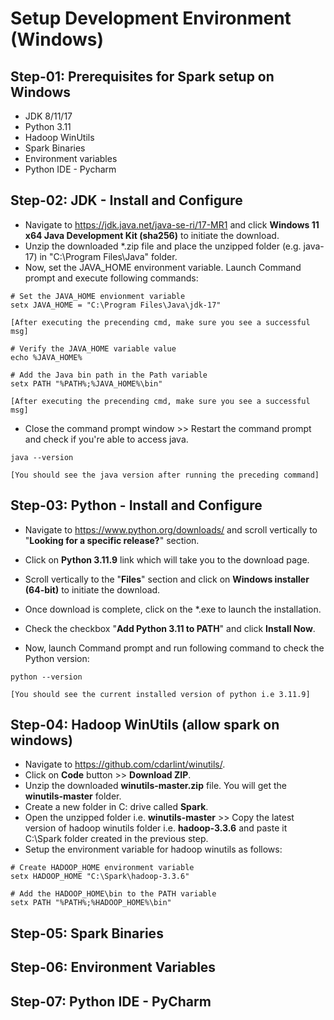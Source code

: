 # Setup Development Environment (Windows)

## Step-01: Prerequisites for Spark setup on Windows

- JDK 8/11/17
- Python 3.11
- Hadoop WinUtils
- Spark Binaries
- Environment variables
- Python IDE - Pycharm

## Step-02: JDK - Install and Configure

- Navigate to https://jdk.java.net/java-se-ri/17-MR1 and click **Windows 11 x64 Java Development Kit (sha256)** to initiate the download.
- Unzip the downloaded *.zip file and place the unzipped folder (e.g. java-17) in "C:\Program Files\Java" folder.
- Now, set the JAVA_HOME environment variable. Launch Command prompt and execute following commands:
  
```
# Set the JAVA_HOME envionment variable
setx JAVA_HOME = "C:\Program Files\Java\jdk-17"

[After executing the precending cmd, make sure you see a successful msg]

# Verify the JAVA_HOME variable value
echo %JAVA_HOME%

# Add the Java bin path in the Path variable
setx PATH "%PATH%;%JAVA_HOME%\bin" 

[After executing the precending cmd, make sure you see a successful msg]
``` 

- Close the command prompt window >> Restart the command prompt and check if you're able to access java.

```
java --version

[You should see the java version after running the preceding command]
```

## Step-03: Python - Install and Configure

- Navigate to https://www.python.org/downloads/ and scroll vertically to "**Looking for a specific release?**" section.
- Click on **Python 3.11.9** link which will take you to the download page.
- Scroll vertically to the "**Files**" section and click on **Windows installer (64-bit)** to initiate the download.
- Once download is complete, click on the *.exe to launch the installation.
- Check the checkbox "**Add Python 3.11 to PATH**" and click **Install Now**.

- Now, launch Command prompt and run following command to check the Python version:

```
python --version

[You should see the current installed version of python i.e 3.11.9]
```

## Step-04: Hadoop WinUtils (allow spark on windows)

- Navigate to https://github.com/cdarlint/winutils/.
- Click on **Code** button >> **Download ZIP**.
- Unzip the downloaded **winutils-master.zip** file. You will get the **winutils-master** folder.
- Create a new folder in C: drive called **Spark**.
- Open the unzipped folder i.e. **winutils-master** >> Copy the latest version of hadoop winutils folder i.e. **hadoop-3.3.6** and paste it C:\Spark folder created in the previous step.
- Setup the environment variable for hadoop winutils as follows:

```
# Create HADOOP_HOME environment variable
setx HADOOP_HOME "C:\Spark\hadoop-3.3.6"

# Add the HADOOP_HOME\bin to the PATH variable
setx PATH "%PATH%;%HADOOP_HOME%\bin"
```

## Step-05: Spark Binaries


## Step-06: Environment Variables

## Step-07: Python IDE - PyCharm